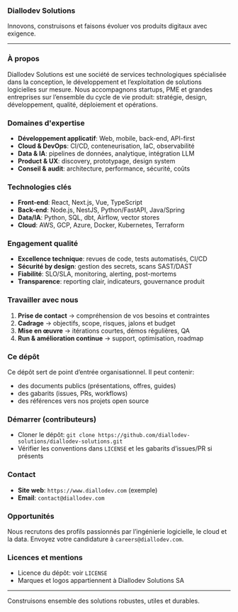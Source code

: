 ### Diallodev Solutions

Innovons, construisons et faisons évoluer vos produits digitaux avec exigence.

---

### À propos
Diallodev Solutions est une société de services technologiques spécialisée dans la conception, le développement et l’exploitation de solutions logicielles sur mesure. Nous accompagnons startups, PME et grandes entreprises sur l’ensemble du cycle de vie produit: stratégie, design, développement, qualité, déploiement et opérations.

### Domaines d'expertise
- **Développement applicatif**: Web, mobile, back-end, API-first
- **Cloud & DevOps**: CI/CD, conteneurisation, IaC, observabilité
- **Data & IA**: pipelines de données, analytique, intégration LLM
- **Product & UX**: discovery, prototypage, design system
- **Conseil & audit**: architecture, performance, sécurité, coûts

### Technologies clés
- **Front-end**: React, Next.js, Vue, TypeScript
- **Back-end**: Node.js, NestJS, Python/FastAPI, Java/Spring
- **Data/IA**: Python, SQL, dbt, Airflow, vector stores
- **Cloud**: AWS, GCP, Azure, Docker, Kubernetes, Terraform

### Engagement qualité
- **Excellence technique**: revues de code, tests automatisés, CI/CD
- **Sécurité by design**: gestion des secrets, scans SAST/DAST
- **Fiabilité**: SLO/SLA, monitoring, alerting, post-mortems
- **Transparence**: reporting clair, indicateurs, gouvernance produit

### Travailler avec nous
1. **Prise de contact** → compréhension de vos besoins et contraintes
2. **Cadrage** → objectifs, scope, risques, jalons et budget
3. **Mise en œuvre** → itérations courtes, démos régulières, QA
4. **Run & amélioration continue** → support, optimisation, roadmap

### Ce dépôt
Ce dépôt sert de point d’entrée organisationnel. Il peut contenir:
- des documents publics (présentations, offres, guides)
- des gabarits (issues, PRs, workflows)
- des références vers nos projets open source

### Démarrer (contributeurs)
- Cloner le dépôt: `git clone https://github.com/diallodev-solutions/diallodev-solutions.git`
- Vérifier les conventions dans `LICENSE` et les gabarits d’issues/PR si présents

### Contact
- **Site web**: `https://www.diallodev.com` (exemple)
- **Email**: `contact@diallodev.com`


### Opportunités
Nous recrutons des profils passionnés par l’ingénierie logicielle, le cloud et la data. Envoyez votre candidature à `careers@diallodev.com`.

### Licences et mentions
- Licence du dépôt: voir `LICENSE`
- Marques et logos appartiennent à Diallodev Solutions SA

---

Construisons ensemble des solutions robustes, utiles et durables.
